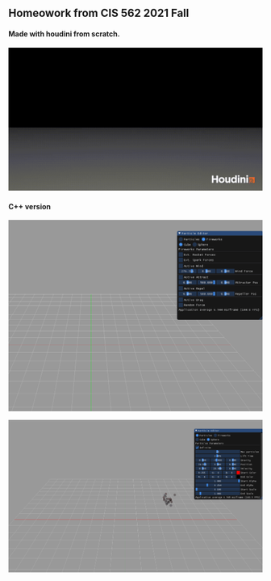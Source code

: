 ## Homeowork from CIS 562 2021 Fall

#### Made with houdini from scratch.
![](https://github.com/Jack12xl/public_file/raw/master/CIS562/hw6_fireworks_houdini/demo.gif)

#### C++ version
![](https://github.com/Jack12xl/public_file/raw/master/CIS562/hw6_fireworks_houdini/CplusplusVersion/Fireworks.gif)

![](https://github.com/Jack12xl/public_file/raw/master/CIS562/hw6_fireworks_houdini/CplusplusVersion/particles.gif)


